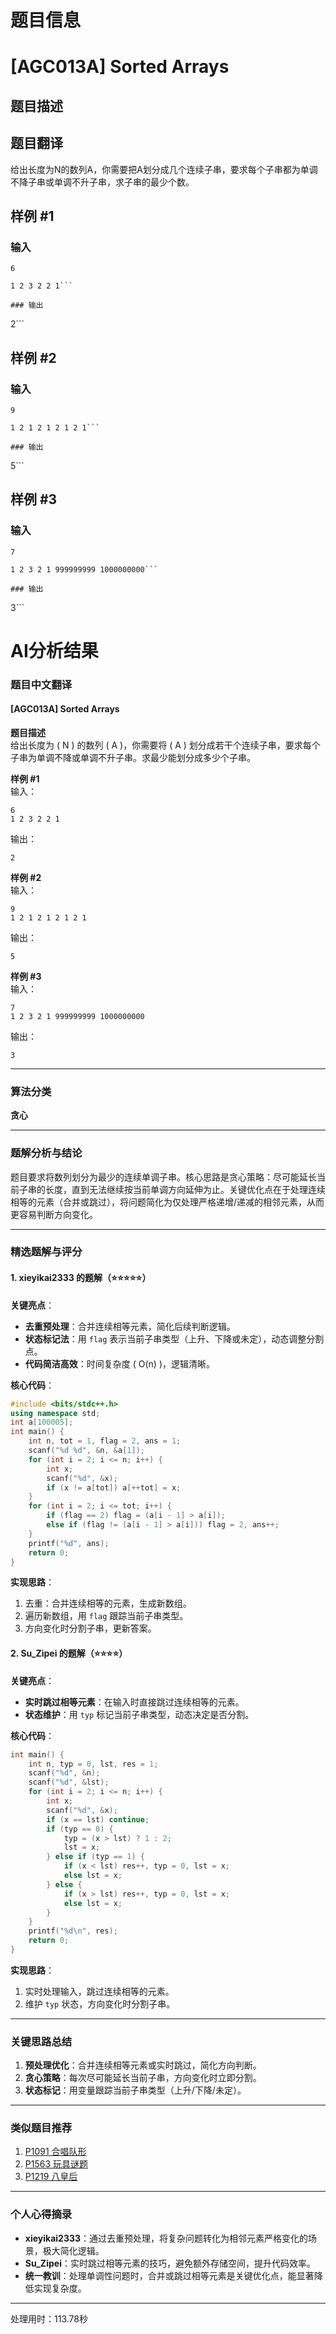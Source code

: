 # 题目信息

# [AGC013A] Sorted Arrays

## 题目描述

## 题目翻译

给出长度为N的数列A，你需要把A划分成几个连续子串，要求每个子串都为单调不降子串或单调不升子串，求子串的最少个数。

## 样例 #1

### 输入

```
6

1 2 3 2 2 1```

### 输出

```
2```

## 样例 #2

### 输入

```
9

1 2 1 2 1 2 1 2 1```

### 输出

```
5```

## 样例 #3

### 输入

```
7

1 2 3 2 1 999999999 1000000000```

### 输出

```
3```

# AI分析结果



### 题目中文翻译

#### [AGC013A] Sorted Arrays

**题目描述**  
给出长度为 \( N \) 的数列 \( A \)，你需要将 \( A \) 划分成若干个连续子串，要求每个子串为单调不降或单调不升子串。求最少能划分成多少个子串。

**样例 #1**  
输入：  
```
6  
1 2 3 2 2 1  
```  
输出：  
```
2  
```  

**样例 #2**  
输入：  
```
9  
1 2 1 2 1 2 1 2 1  
```  
输出：  
```
5  
```  

**样例 #3**  
输入：  
```
7  
1 2 3 2 1 999999999 1000000000  
```  
输出：  
```
3  
```  

---

### 算法分类  
**贪心**

---

### 题解分析与结论  
题目要求将数列划分为最少的连续单调子串。核心思路是贪心策略：尽可能延长当前子串的长度，直到无法继续按当前单调方向延伸为止。关键优化点在于处理连续相等的元素（合并或跳过），将问题简化为仅处理严格递增/递减的相邻元素，从而更容易判断方向变化。

---

### 精选题解与评分  

#### 1. xieyikai2333 的题解（⭐️⭐️⭐️⭐️⭐️）  
**关键亮点**：  
- **去重预处理**：合并连续相等元素，简化后续判断逻辑。  
- **状态标记法**：用 `flag` 表示当前子串类型（上升、下降或未定），动态调整分割点。  
- **代码简洁高效**：时间复杂度 \( O(n) \)，逻辑清晰。  

**核心代码**：  
```cpp
#include <bits/stdc++.h>
using namespace std;
int a[100005];
int main() {
    int n, tot = 1, flag = 2, ans = 1;
    scanf("%d %d", &n, &a[1]);
    for (int i = 2; i <= n; i++) {
        int x;
        scanf("%d", &x);
        if (x != a[tot]) a[++tot] = x;
    }
    for (int i = 2; i <= tot; i++) {
        if (flag == 2) flag = (a[i - 1] > a[i]);
        else if (flag != (a[i - 1] > a[i])) flag = 2, ans++;
    }
    printf("%d", ans);
    return 0;
}
```  
**实现思路**：  
1. 去重：合并连续相等的元素，生成新数组。  
2. 遍历新数组，用 `flag` 跟踪当前子串类型。  
3. 方向变化时分割子串，更新答案。  

#### 2. Su_Zipei 的题解（⭐️⭐️⭐️⭐️）  
**关键亮点**：  
- **实时跳过相等元素**：在输入时直接跳过连续相等的元素。  
- **状态维护**：用 `typ` 标记当前子串类型，动态决定是否分割。  

**核心代码**：  
```cpp
int main() {
    int n, typ = 0, lst, res = 1;
    scanf("%d", &n);
    scanf("%d", &lst);
    for (int i = 2; i <= n; i++) {
        int x;
        scanf("%d", &x);
        if (x == lst) continue;
        if (typ == 0) {
            typ = (x > lst) ? 1 : 2;
            lst = x;
        } else if (typ == 1) {
            if (x < lst) res++, typ = 0, lst = x;
            else lst = x;
        } else {
            if (x > lst) res++, typ = 0, lst = x;
            else lst = x;
        }
    }
    printf("%d\n", res);
    return 0;
}
```  
**实现思路**：  
1. 实时处理输入，跳过连续相等的元素。  
2. 维护 `typ` 状态，方向变化时分割子串。  

---

### 关键思路总结  
1. **预处理优化**：合并连续相等元素或实时跳过，简化方向判断。  
2. **贪心策略**：每次尽可能延长当前子串，方向变化时立即分割。  
3. **状态标记**：用变量跟踪当前子串类型（上升/下降/未定）。  

---

### 类似题目推荐  
1. [P1091 合唱队形](https://www.luogu.com.cn/problem/P1091)  
2. [P1563 玩具谜题](https://www.luogu.com.cn/problem/P1563)  
3. [P1219 八皇后](https://www.luogu.com.cn/problem/P1219)  

---

### 个人心得摘录  
- **xieyikai2333**：通过去重预处理，将复杂问题转化为相邻元素严格变化的场景，极大简化逻辑。  
- **Su_Zipei**：实时跳过相等元素的技巧，避免额外存储空间，提升代码效率。  
- **统一教训**：处理单调性问题时，合并或跳过相等元素是关键优化点，能显著降低实现复杂度。

---
处理用时：113.78秒